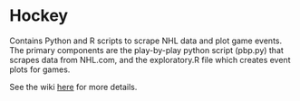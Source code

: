 # Hockey
Contains Python and R scripts to scrape NHL data and plot game events. The primary components are the play-by-play python script (pbp.py) that scrapes data from NHL.com, and the exploratory.R file which creates event plots for games.

See the wiki [here](https://github.com/jwillage/Hockey/wiki/Hockey) for more details.



